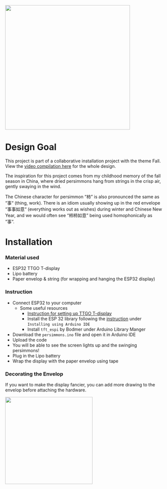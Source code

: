 
<img src="https://github.com/user-attachments/assets/174e704b-8f1e-4b37-bcdc-b7b7b31acdc6" width="400">

# Design Goal

This project is part of a collaborative installation project with the theme Fall. View the [video compilation here](https://photos.google.com/share/AF1QipONnzwL7uUN3IeL-OUf6BFHrQKdBk-7g2W0JWsO20C7CtgCtx0W3o83k9T2R3dHAA/photo/AF1QipP87Gdsf4yeNogqX8H-DZfTtOCwjjSSaB2Ae6kb?key=SHl4WDBCSmJucXZTTXdZbUJtazB0bnhfT3pOSlNn) for the whole design.

The inspiration for this project comes from my childhood memory of the fall season in China, where dried persimmons hang from strings in the crisp air, gently swaying in the wind. 

The Chinese character for persimmon “柿” is also pronounced the same as “事“ (thing, work). There is an idiom usually showing up in the red envelope “事事如意“ (everything works out as wishes) during winter and Chinese New Year, and we would often see “柿柿如意” being used homophonically as “事“.

# Installation

### Material used

- ESP32 TTGO T-display
- Lipo battery
- Paper envelop & string (for wrapping and hanging the ESP32 display)

### Instruction

- Connect ESP32 to your computer
    - Some useful resources
        - [Instruction for setting up TTGO T-display](https://github.com/Xinyuan-LilyGO/TTGO-T-Display)
        - Install the ESP 32 library following the [instruction](https://docs.espressif.com/projects/arduino-esp32/en/latest/installing.html) under `Installing using Arduino IDE`
        - Install `tft_espi` by Bodmer under Arduino Library Manger
- Download the `persimmons.ino` file and open it in Arduino IDE
- Upload the code
- You will be able to see the screen lights up and the swinging persimmons!
- Plug in the Lipo battery
- Wrap the display with the paper envelop using tape

### Decorating the Envelop

If you want to make the display fancier,  you can add more drawing to the envelop before attaching the hardware.

<img src="https://github.com/user-attachments/assets/82486c62-e782-49f8-a535-b1c3597b3f81" width="280">
